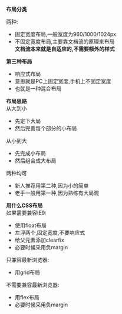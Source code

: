 **布局分类**  
  
两种:  
* 固定宽度布局,一般宽度为960/1000/1024px  
* 不固定宽度布局,主要靠文档流的原理来布局  
**文档流本来就是自适应的,不需要额外的样式**
  
**第三种布局**  
* 响应式布局  
* 意思就是PC上固定宽度,手机上不固定宽度  
* 也就是一种混合布局  

**布局思路**  
从大到小  
* 先定下大局  
* 然后完善每个部分的小布局  
  
从小到大  
* 先完成小布局  
* 然后组合成大布局  
  
两种均可  
* 新人推荐用第二种,因为小的简单  
* 老手一般用第一种,因为熟练有大局观   

**用什么CSS布局**  
如果需要兼容IE9:  
* 使用float布局  
* 左浮两个,固定宽度,不要响应式  
* 给父元素添加clearfix  
* 必要时候采用负margin

只兼容最新浏览器:  
* 用grid布局  


不需要兼容最新浏览器:  
* 用flex布局  
* 必要时候采用负margin
